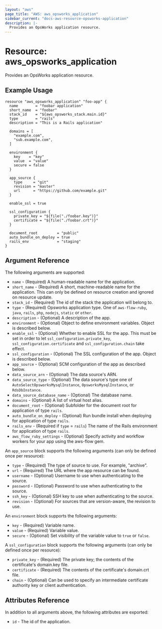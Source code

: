 ```yaml
---
layout: "aws"
page_title: "AWS: aws_opsworks_application"
sidebar_current: "docs-aws-resource-opsworks-application"
description: |-
  Provides an OpsWorks application resource.
---
```


# Resource: aws_opsworks_application

Provides an OpsWorks application resource.

## Example Usage

```hcl
resource "aws_opsworks_application" "foo-app" {
  name        = "foobar application"
  short_name  = "foobar"
  stack_id    = "${aws_opsworks_stack.main.id}"
  type        = "rails"
  description = "This is a Rails application"

  domains = [
    "example.com",
    "sub.example.com",
  ]

  environment {
    key    = "key"
    value  = "value"
    secure = false
  }

  app_source {
    type     = "git"
    revision = "master"
    url      = "https://github.com/example.git"
  }

  enable_ssl = true

  ssl_configuration {
    private_key = "${file("./foobar.key")}"
    certificate = "${file("./foobar.crt")}"
  }

  document_root         = "public"
  auto_bundle_on_deploy = true
  rails_env             = "staging"
}
```

## Argument Reference

The following arguments are supported:

* `name` - (Required) A human-readable name for the application.
* `short_name` - (Required) A short, machine-readable name for the application. This can only be defined on resource creation and ignored on resource update.
* `stack_id` - (Required) The id of the stack the application will belong to.
* `type` - (Required) Opsworks application type. One of `aws-flow-ruby`, `java`, `rails`, `php`, `nodejs`, `static` or `other`.
* `description` - (Optional) A description of the app.
* `environment` - (Optional) Object to define environment variables.  Object is described below.
* `enable_ssl` - (Optional) Whether to enable SSL for the app. This must be set in order to let `ssl_configuration.private_key`, `ssl_configuration.certificate` and `ssl_configuration.chain` take effect.
* `ssl_configuration` - (Optional) The SSL configuration of the app. Object is described below.
* `app_source` - (Optional) SCM configuration of the app as described below.
* `data_source_arn` - (Optional) The data source's ARN.
* `data_source_type` - (Optional) The data source's type one of `AutoSelectOpsworksMysqlInstance`, `OpsworksMysqlInstance`, or `RdsDbInstance`.
* `data_source_database_name` - (Optional) The database name.
* `domains` -  (Optional) A list of virtual host alias.
* `document_root` - (Optional) Subfolder for the document root for application of type `rails`.
* `auto_bundle_on_deploy` - (Optional) Run bundle install when deploying for application of type `rails`.
* `rails_env` - (Required if `type` = `rails`) The name of the Rails environment for application of type `rails`.
* `aws_flow_ruby_settings` - (Optional) Specify activity and workflow workers for your app using the aws-flow gem.

An `app_source` block supports the following arguments (can only be defined once per resource):

* `type` - (Required) The type of source to use. For example, "archive".
* `url` - (Required) The URL where the app resource can be found.
* `username` - (Optional) Username to use when authenticating to the source.
* `password` - (Optional) Password to use when authenticating to the source.
* `ssh_key` - (Optional) SSH key to use when authenticating to the source.
* `revision` - (Optional) For sources that are version-aware, the revision to use.

An `environment` block supports the following arguments:

* `key` - (Required) Variable name.
* `value` - (Required) Variable value.
* `secure` - (Optional) Set visibility of the variable value to `true` or `false`.

A `ssl_configuration` block supports the following arguments (can only be defined once per resource):

* `private_key` - (Required) The private key; the contents of the certificate's domain.key file.
* `certificate` - (Required) The contents of the certificate's domain.crt file.
* `chain` - (Optional)  Can be used to specify an intermediate certificate authority key or client authentication.

## Attributes Reference

In addition to all arguments above, the following attributes are exported:

* `id` - The id of the application.
